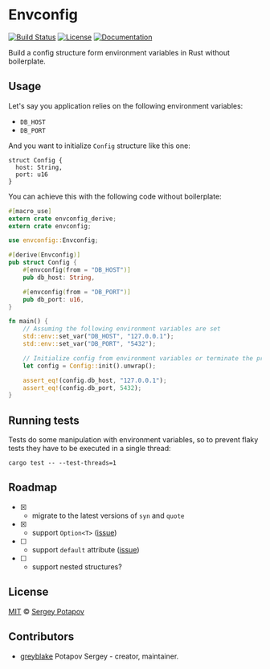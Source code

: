 # Envconfig

[![Build Status](https://travis-ci.org/greyblake/envconfig-rs.svg?branch=master)](https://travis-ci.org/greyblake/envconfig-rs)
[![License](https://img.shields.io/badge/license-MIT-blue.svg)](https://raw.githubusercontent.com/greyblake/envconfig-rs/master/LICENSE)
[![Documentation](https://docs.rs/envconfig/badge.svg)](https://docs.rs/envconfig)

Build a config structure form environment variables in Rust without boilerplate.

## Usage

Let's say you application relies on the following environment variables:

* `DB_HOST`
* `DB_PORT`

And you want to initialize `Config` structure like this one:

```rust,ignore
struct Config {
  host: String,
  port: u16
}
```

You can achieve this with the following code without boilerplate:

```rust
#[macro_use]
extern crate envconfig_derive;
extern crate envconfig;

use envconfig::Envconfig;

#[derive(Envconfig)]
pub struct Config {
    #[envconfig(from = "DB_HOST")]
    pub db_host: String,

    #[envconfig(from = "DB_PORT")]
    pub db_port: u16,
}

fn main() {
    // Assuming the following environment variables are set
    std::env::set_var("DB_HOST", "127.0.0.1");
    std::env::set_var("DB_PORT", "5432");

    // Initialize config from environment variables or terminate the process.
    let config = Config::init().unwrap();

    assert_eq!(config.db_host, "127.0.0.1");
    assert_eq!(config.db_port, 5432);
}
```

## Running tests

Tests do some manipulation with environment variables, so to
prevent flaky tests they have to be executed in a single thread:

```
cargo test -- --test-threads=1
```

## Roadmap

* [x] - migrate to the latest versions of `syn` and `quote`
* [x] - support `Option<T>` ([issue](https://github.com/greyblake/envconfig-rs/issues/10))
* [ ] - support `default` attribute ([issue](https://github.com/greyblake/envconfig-rs/issues/3))
* [ ] - support nested structures?

## License

[MIT](https://github.com/greyblake/envconfig-rs/blob/master/LICENSE) © [Sergey Potapov](http://greyblake.com/)

## Contributors

- [greyblake](https://github.com/greyblake) Potapov Sergey - creator, maintainer.
